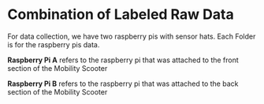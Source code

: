 # Combination of Labeled Raw Data
For data collection, we have two raspberry pis with sensor hats. Each Folder is for the
raspberry pis data. 

**Raspberry Pi A** refers to the raspberry pi that was attached to the front section of the
Mobility Scooter

**Raspberry Pi B** refers to the raspberry pi that was attached to the back section of the
Mobility Scooter

